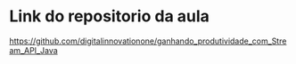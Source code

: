# Link do repositorio da aula

https://github.com/digitalinnovationone/ganhando_produtividade_com_Stream_API_Java
